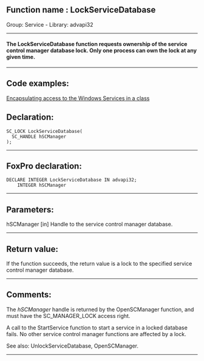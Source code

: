 
## Function name : LockServiceDatabase
Group: Service - Library: advapi32    
***  


#### The LockServiceDatabase function requests ownership of the service control manager database lock. Only one process can own the lock at any given time.

***  


## Code examples:
[Encapsulating access to the Windows Services in a class](../../samples/sample_476.md)  

## Declaration:
```foxpro  
SC_LOCK LockServiceDatabase(
  SC_HANDLE hSCManager
);  
```  
***  


## FoxPro declaration:
```foxpro  
DECLARE INTEGER LockServiceDatabase IN advapi32;
	INTEGER hSCManager  
```  
***  


## Parameters:
hSCManager 
[in] Handle to the service control manager database.  
***  


## Return value:
If the function succeeds, the return value is a lock to the specified service control manager database.  
***  


## Comments:
The <Em>hSCManager</Em> handle is returned by the OpenSCManager function, and must have the SC_MANAGER_LOCK access right.  
  
A call to the StartService function to start a service in a locked database fails. No other service control manager functions are affected by a lock.  
  
See also: UnlockServiceDatabase, OpenSCManager.  
  
***  

